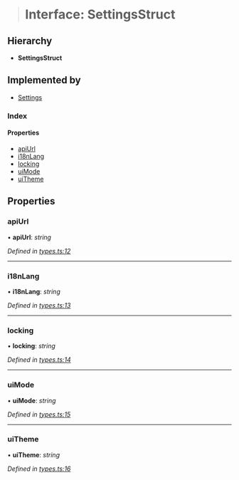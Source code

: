 > # Interface: SettingsStruct

## Hierarchy

* **SettingsStruct**

## Implemented by

* [Settings](../classes/_settings_.settings.md)

### Index

#### Properties

* [apiUrl](_types_.settingsstruct.md#apiurl)
* [i18nLang](_types_.settingsstruct.md#i18nlang)
* [locking](_types_.settingsstruct.md#locking)
* [uiMode](_types_.settingsstruct.md#uimode)
* [uiTheme](_types_.settingsstruct.md#uitheme)

## Properties

###  apiUrl

• **apiUrl**: *string*

*Defined in [types.ts:12](https://github.com/polkadot-js/ui/blob/fd67ecd/packages/ui-settings/src/types.ts#L12)*

___

###  i18nLang

• **i18nLang**: *string*

*Defined in [types.ts:13](https://github.com/polkadot-js/ui/blob/fd67ecd/packages/ui-settings/src/types.ts#L13)*

___

###  locking

• **locking**: *string*

*Defined in [types.ts:14](https://github.com/polkadot-js/ui/blob/fd67ecd/packages/ui-settings/src/types.ts#L14)*

___

###  uiMode

• **uiMode**: *string*

*Defined in [types.ts:15](https://github.com/polkadot-js/ui/blob/fd67ecd/packages/ui-settings/src/types.ts#L15)*

___

###  uiTheme

• **uiTheme**: *string*

*Defined in [types.ts:16](https://github.com/polkadot-js/ui/blob/fd67ecd/packages/ui-settings/src/types.ts#L16)*